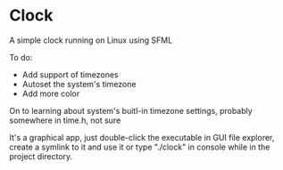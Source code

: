 # Clock
A simple clock running on Linux using SFML

To do:
- Add support of timezones
- Autoset the system's timezone
- Add more color

On to learning about system's buitl-in timezone settings, probably somewhere in time.h, not sure

It's a graphical app, just double-click the executable in GUI file explorer, create a symlink to it and use it or type "./clock" in console while in the project directory.
